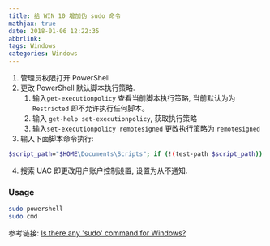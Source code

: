 ```yaml
---
title: 给 WIN 10 增加伪 sudo 命令
mathjax: true
date: 2018-01-06 12:22:35
abbrlink:
tags: Windows
categories: Windows
---
```


1. 管理员权限打开 PowerShell
2. 更改 PowerShell 默认脚本执行策略.
    1. 输入`get-executionpolicy` 查看当前脚本执行策略, 当前默认为为 `Restricted` 即不允许执行任何脚本。
    2. 输入 `get-help set-executionpolicy`, 获取执行策略
    3. 输入`set-executionpolicy remotesigned` 更改执行策略为 `remotesigned`
3. 输入下面脚本命令执行:
```bash
$script_path="$HOME\Documents\Scripts"; if (!(test-path $script_path)) {New-Item -ItemType directory $script_path} if (!(test-path $profile)) { new-item -path $profile -itemtype file -force }". $script_path\sudo.ps1" | Out-File $profile -append; "function sudo(){if (`$args.Length -eq 1){start-process `$args[0] -verb `"runAs`"} if (`$args.Length -gt 1){start-process `$args[0] -ArgumentList `$args[1..`$args.Length] -verb `"runAs`"}}" | Out-File $script_path\sudo.ps1; powershell
```

4. 搜索 UAC 即更改用户账户控制设置, 设置为从不通知.

### Usage
```bash
sudo powershell
sudo cmd
```

参考链接: [Is there any 'sudo' command for Windows?](https://superuser.com/questions/42537/is-there-any-sudo-command-for-windows)